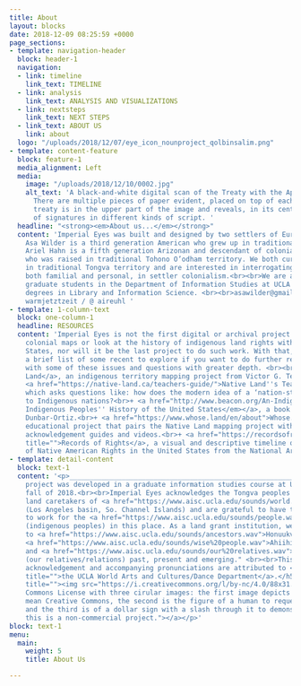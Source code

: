 ```yaml
---
title: About
layout: blocks
date: 2018-12-09 08:25:59 +0000
page_sections:
- template: navigation-header
  block: header-1
  navigation:
  - link: timeline
    link_text: TIMELINE
  - link: analysis
    link_text: ANALYSIS AND VISUALIZATIONS
  - link: nextsteps
    link_text: NEXT STEPS
  - link_text: ABOUT US
    link: about
  logo: "/uploads/2018/12/07/eye_icon_nounproject_qolbinsalim.png"
- template: content-feature
  block: feature-1
  media_alignment: Left
  media:
    image: "/uploads/2018/12/10/0002.jpg"
    alt_text: 'A black-and-white digital scan of the Treaty with the Apache from 1852.
      There are multiple pieces of paper evident, placed on top of each other. The
      treaty is in the upper part of the image and reveals, in its center, a series
      of signatures in different kinds of script. '
  headline: "<strong><em>About us...</em></strong>"
  content: 'Imperial Eyes was built and designed by two settlers of European descent.
    Asa Wilder is a third generation American who grew up in traditional Osage territory.
    Ariel Hahn is a fifth generation Arizonan and descendant of colonial-era settlers
    who was raised in traditional Tohono O’odham territory. We both currently reside
    in traditional Tongva territory and are interested in interrogating our participation,
    both familial and personal, in settler colonialism.<br><br>We are also second-year
    graduate students in the Department of Information Studies at UCLA obtaining masters
    degrees in Library and Information Science. <br><br>asawilder@gmail.com / arielhahn@ucla.edu<br>@
    warmjetztzeit / @ aireuhl '
- template: 1-column-text
  block: one-column-1
  headline: RESOURCES
  content: 'Imperial Eyes is not the first digital or archival project to analyze
    colonial maps or look at the history of indigenous land rights within the United
    States, nor will it be the last project to do such work. With that, we''ve included
    a brief list of some recent to explore if you want to do further research or engage
    with some of these issues and questions with greater depth. <br><br>+<a href="https://native-land.ca/">Native
    Land</a>, an indigenous territory mapping project from Victor G. Temprano.<br>+
    <a href="https://native-land.ca/teachers-guide/">Native Land''s Teacher Resources</a>,
    which asks questions like: how does the modern idea of a ‘nation-state’ relate
    to Indigenous nations?<br>+ <a href="http://www.beacon.org/An-Indigenous-Peoples-History-of-the-United-States-P1164.aspx"><em>An
    Indigenous Peoples'' History of the United States</em></a>, a book by Roxanne
    Dunbar-Ortiz.<br>+ <a href="https://www.whose.land/en/about">Whose.land</a>, an
    educational project that pairs the Native Land mapping project with territory
    acknowledgement guides and videos.<br>+ <a href="https://recordsofrights.org/themes/4/rights-of-native-americans"
    title="">Records of Rights</a>, a visual and descriptive timeline of the history
    of Native American Rights in the United States from the National Archives. '
- template: detail-content
  block: text-1
  content: '<p>____________________________________________________________________</p><h5>This
    project was developed in a graduate information studies course at UCLA in the
    fall of 2018.<br><br>Imperial Eyes acknowledges the Tongva peoples as the traditional
    land caretakers of <a href="https://www.aisc.ucla.edu/sounds/world.wav">Tovaangar</a>
    (Los Angeles basin, So. Channel Islands) and are grateful to have the opportunity
    to work for the <a href="https://www.aisc.ucla.edu/sounds/people.wav">taraaxatom</a>
    (indigenous peoples) in this place. As a land grant institution, we pay our respects
    to <a href="https://www.aisc.ucla.edu/sounds/ancestors.wav">Honuukvetam</a> (Ancestors),
    <a href="https://www.aisc.ucla.edu/sounds/wise%20people.wav">Ahiihirom </a>(Elders),
    and <a href="https://www.aisc.ucla.edu/sounds/our%20relatives.wav">eyoohiinkem</a>
    (our relatives/relations) past, present and emerging." <br><br>This territory
    acknowledgement and accompanying pronunciations are attributed to <a href="https://www.wacd.ucla.edu/"
    title="">the UCLA World Arts and Cultures/Dance Department</a>.</h5><p><a href="https://creativecommons.org/licenses/by-nc/4.0/"
    title=""><img src="https://i.creativecommons.org/l/by-nc/4.0/88x31.png" alt="Creative
    Commons License with three cirular images: the first image depicts two c''s to
    mean Creative Commons, the second is the figure of a human to request attribution,
    and the third is of a dollar sign with a slash through it to demonstrate that
    this is a non-commercial project."></a></p>'
block: text-1
menu:
  main:
    weight: 5
    title: About Us

---
```

